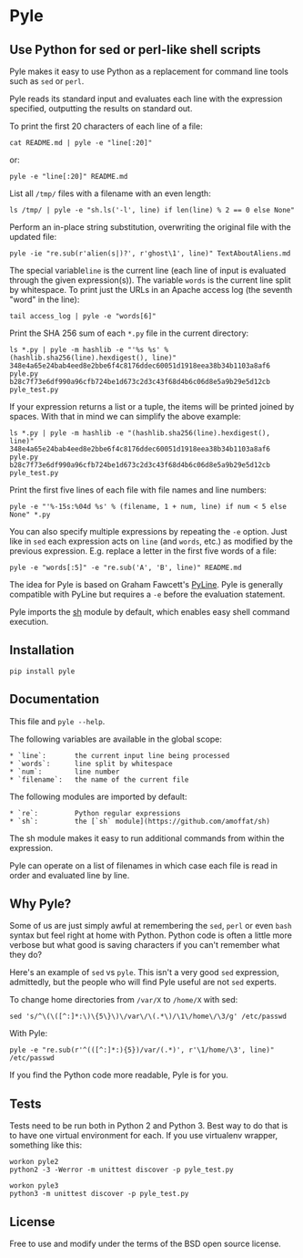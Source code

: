 Pyle
====

Use Python for sed or perl-like shell scripts
---------------------------------------------

Pyle makes it easy to use Python as a replacement for command line tools such as `sed` or `perl`.

Pyle reads its standard input and evaluates each line with the expression specified, outputting the results on standard out.

To print the first 20 characters of each line of a file:

    cat README.md | pyle -e "line[:20]"

or:

    pyle -e "line[:20]" README.md

List all `/tmp/` files with a filename with an even length:

    ls /tmp/ | pyle -e "sh.ls('-l', line) if len(line) % 2 == 0 else None"

Perform an in-place string substitution, overwriting the original file with the updated file:

    pyle -ie "re.sub(r'alien(s|)?', r'ghost\1', line)" TextAboutAliens.md

The special variable`line` is the current line (each line of input is evaluated through the given expression(s)). The variable `words` is the current line split by whitespace. To print just the URLs in an Apache access log (the seventh "word" in the line):

    tail access_log | pyle -e "words[6]"

Print the SHA 256 sum of each `*.py` file in the current directory:

    ls *.py | pyle -m hashlib -e "'%s %s' % (hashlib.sha256(line).hexdigest(), line)"
    348e4a65e24bab4eed8e2bbe6f4c8176ddec60051d1918eea38b34b1103a8af6 pyle.py
    b28c7f73e6df990a96cfb724be1d673c2d3c43f68d4b6c06d8e5a9b29e5d12cb pyle_test.py

If your expression returns a list or a tuple, the items will be printed joined by spaces. With that in mind we can simplify the above example:

    ls *.py | pyle -m hashlib -e "(hashlib.sha256(line).hexdigest(), line)"
    348e4a65e24bab4eed8e2bbe6f4c8176ddec60051d1918eea38b34b1103a8af6 pyle.py
    b28c7f73e6df990a96cfb724be1d673c2d3c43f68d4b6c06d8e5a9b29e5d12cb pyle_test.py

Print the first five lines of each file with file names and line numbers:

    pyle -e "'%-15s:%04d %s' % (filename, 1 + num, line) if num < 5 else None" *.py

You can also specify multiple expressions by repeating the `-e` option.  Just
like in `sed` each expression acts on `line` (and `words`, etc.) as modified by
the previous expression. E.g. replace a letter in the first five words of a file:

    pyle -e "words[:5]" -e "re.sub('A', 'B', line)" README.md

The idea for Pyle is based on Graham Fawcett's [PyLine](http://code.activestate.com/recipes/437932-pyle-a-grep-like-sed-like-command-line-tool/). Pyle is generally compatible with PyLine but requires a `-e` before the evaluation statement.

Pyle imports the [sh](https://github.com/amoffat/sh) module by default, which enables easy shell command execution.

## Installation ##

    pip install pyle

## Documentation ##

This file and `pyle --help`.

The following variables are available in the global scope:

    * `line`:       the current input line being processed
    * `words`:      line split by whitespace
    * `num`:        line number
    * `filename`:   the name of the current file

The following modules are imported by default:

    * `re`:         Python regular expressions
    * `sh`:         the [`sh` module](https://github.com/amoffat/sh)

The sh module makes it easy to run additional commands from within the expression.

Pyle can operate on a list of filenames in which case each file is read in order and evaluated line by line.

## Why Pyle? ##

Some of us are just simply awful at remembering the `sed`, `perl` or even `bash` syntax but feel right at home with Python. Python code is often a little more verbose but what good is saving characters if you can't remember what they do?

Here's an example of `sed` vs `pyle`. This isn't a very good `sed` expression, admittedly, but the people who will find Pyle useful are not `sed` experts.

To change home directories from `/var/X` to `/home/X` with sed:

    sed 's/^\(\([^:]*:\)\{5\}\)\/var\/\(.*\)/\1\/home\/\3/g' /etc/passwd

With Pyle:

    pyle -e "re.sub(r'^(([^:]*:){5})/var/(.*)', r'\1/home/\3', line)" /etc/passwd

If you find the Python code more readable, Pyle is for you.

## Tests ##

Tests need to be run both in Python 2 and Python 3. Best way to do that is to have one virtual environment for each. If you use virtualenv wrapper, something like this:

    workon pyle2
    python2 -3 -Werror -m unittest discover -p pyle_test.py

    workon pyle3
    python3 -m unittest discover -p pyle_test.py

## License ##

Free to use and modify under the terms of the BSD open source license.
